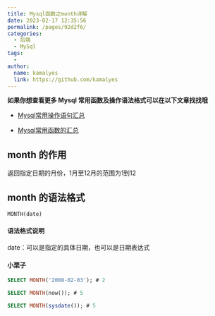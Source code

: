 ```yaml
---
title: Mysql函数之month详解
date: 2023-02-17 12:35:56
permalink: /pages/92d2f6/
categories:
  - 后端
  - MySql
tags:
  - 
author: 
  name: kamalyes
  link: https://github.com/kamalyes
---
```

**如果你想查看更多 Mysql 常用函数及操作语法格式可以在以下文章找找哦**

- [Mysql常用操作语句汇总](./59.Mysql常用操作语句汇总.md)

- [Mysql常用函数的汇总](./01.Mysql常用函数汇总.md)

month 的作用
---------

返回指定日期的月份，1月至12月的范围为1到12

month 的语法格式
-----------

```
MONTH(date)
```

#### 语法格式说明

date：可以是指定的具体日期，也可以是日期表达式

#### 小栗子

```sql
SELECT MONTH('2008-02-03'); # 2

SELECT MONTH(now()); # 5

SELECT MONTH(sysdate()); # 5
```
